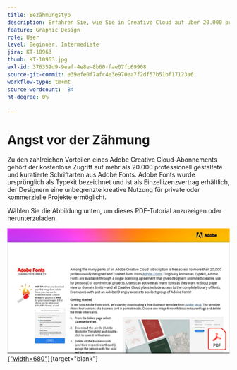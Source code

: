 ```yaml
---
title: Bezähmungstyp
description: Erfahren Sie, wie Sie in Creative Cloud auf über 20.000 professionell gestaltete Schriftarten zugreifen und diese verwenden.
feature: Graphic Design
role: User
level: Beginner, Intermediate
jira: KT-10963
thumb: KT-10963.jpg
exl-id: 376359d9-9eaf-4e8e-8b60-fae07fc69908
source-git-commit: e39efe0f7afc4e3e970ea7f2df57b51bf17123a6
workflow-type: tm+mt
source-wordcount: '84'
ht-degree: 0%

---
```


# Angst vor der Zähmung

Zu den zahlreichen Vorteilen eines Adobe Creative Cloud-Abonnements gehört der kostenlose Zugriff auf mehr als 20.000 professionell gestaltete und kuratierte Schriftarten aus Adobe Fonts. Adobe Fonts wurde ursprünglich als Typekit bezeichnet und ist als Einzellizenzvertrag erhältlich, der Designern eine unbegrenzte kreative Nutzung für private oder kommerzielle Projekte ermöglicht.

Wählen Sie die Abbildung unten, um dieses PDF-Tutorial anzuzeigen oder herunterzuladen.

[![Bild der ersten Seite des Tutorials](assets/TamingTypeAnxiety.png){&quot;width=680&quot;}](assets/Adobe-Fonts-Taming-Font-Anxiety.pdf){target="blank"}
